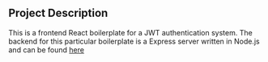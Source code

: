 ## Project Description

This is a frontend React boilerplate for a JWT authentication system. The backend for this particular boilerplate is a Express server written in Node.js and can be found [here](https://github.com/EstianD/node-jwt-auth)

